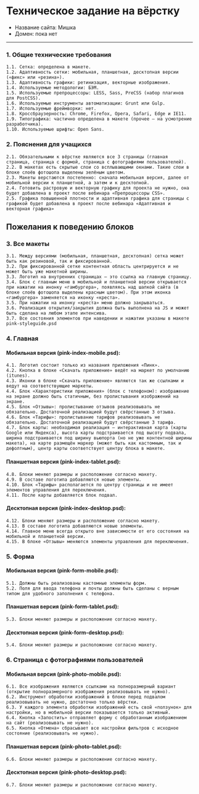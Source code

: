 # Техническое задание на вёрстку

* Название сайта: Мишка
* Домен: пока нет

---

### 1. Общие технические требования

    1.1. Сетка: определена в макете.
    1.2. Адаптивность сетки: мобильная, планшетная, десктопная версии («фикс» или «резина»).
    1.3. Адаптивность графики: ретинизация, векторные изображения.
    1.4. Используемые методологии: БЭМ.
    1.5. Используемые препроцессоры: LESS, Sass, PreCSS (набор плагинов для PostCSS).
    1.6. Используемые инструменты автоматизации: Grunt или Gulp.
    1.7. Используемые фреймворки: нет.
    1.8. Кроссбраузерность: Chrome, Firefox, Opera, Safari, Edge и IE11.
    1.9. Типографика: частично определена в макете (прочее — на усмотрение разработчика).
    1.10. Используемые шрифты: Open Sans.

### 2. Пояснения для учащихся

    2.1. Обязательными к вёрстке являются все 3 страницы (главная страница, страница с формой, страница с фотографиями пользователей).
    2.2. В макетах есть скрытые слои со всплывающими окнами. Такие слои в блоке слоёв фотошопа выделены зелёным цветом.
    2.3. Макеты верстаются постепенно: сначала мобильная версия, далее от мобильной версии к планшетной, а затем и к десктопной.
    2.4. Готовить растровую и векторную графику для проекта не нужно, она будет добавлена в проект после вебинара «Препроцессоры CSS».
    2.5. Графика повышенной плотности и адаптивная графика для страницы с графикой будет добавлена в проект после вебинара «Адаптивная и векторная графика»

## Пожелания к поведению блоков

### 3. Все макеты

    3.1. Между версиями (мобильная, планшетная, десктопная) сетка может быть как резиновой, так и фиксированной.
    3.2. При фиксированной сетке контентная область центрируется и не может быть уже макетной ширины.
    3.3. Логотип на внутренних страницах — это ссылка на главную страницу.
    3.4. Блок с главным меню в мобильной и планшетной версии открывается при нажатии на инонку «гамбургера», появляясь над шапкой сайта (в блоке слоёв фотошопа выделены красным цветом). При этом иконка «гамбургера» заменяется на иконку «креста».
    3.5. При нажатии на иконку «креста» меню должно закрываться.
    3.6. Реализация открытия/закрытия должна быть выполнена на JS и может быть сделана на любом этапе интенсива.
    3.7. Все состояния элементов при наведении и нажатии указаны в макете pink-styleguide.psd

### 4. Главная

#### Мобильная версия (pink-index-mobile.psd):

    4.1. Логотип состоит только из названия приложения «Пинк».
    4.2. Кнопка в блоке «Скачать приложение» ведёт на маркет по умолчанию (itunes).
    4.3. Иконки в блоке «Скачать приложение» являются так же ссылками и ведут на соответствующие маркеты.
    4.4. Блок «Характеристики приложения» (блок с телефоном): изображение на экране должно быть статичным, без пролистывания изображений на экране.
    4.5. Блок «Отзывы»: пролистывание отзывов реализовывать не обязательно. Достаточной реализацией будут свёрстанные 3 отзыва.
    4.6. Блок «Тарифы»: пролистывание тарифов реализовывать не обязательно. Достаточной реализацией будут свёрстанные 3 тарифа.
    4.7. Блок карты: необходимая реализация — интерактивная карта (карты Google или Яндекса), высота карты подстраивается под высоту подвала, ширина подстраивается под ширину вьюпорта (но не уже контентной ширины макета), на карте размещён маркер (может быть как кастомным, так и дефолтным), центр карты соответствует центру блока в макете.

#### Планшетная версия (pink-index-tablet.psd):

    4.8. Блоки меняют размеры и расположение согласно макету.
    4.9. В составе логотипа добавляются новые элементы.
    4.10. Блок «Тарифы» располагается по центру страницы и не имеет элементов управления для переключения.
    4.11. После карты добавляется блок подвал.

#### Десктопная версия (pink-index-desktop.psd):

    4.12. Блоки меняют размеры и расположение согласно макету.
    4.13. В составе логотипа добавляются новые элементы.
    4.14. Главное меню всегда открыто вне зависимости от его состояния на мобильной и планшетной версии.
    4.15. В блоке «Отзывы» меняются элементы управления для переключения.

### 5. Форма

#### Мобильная версия (pink-form-mobile.psd):

    5.1. Должны быть реализованы кастомные элементы форм.
    5.2. Поля для ввода телефона и почты должны быть сделаны с верным типом для удобного заполнения с телефона.

#### Планшетная версия (pink-form-tablet.psd):

    5.3. Блоки меняют размеры и расположение согласно макету.

#### Десктопная версия (pink-form-desktop.psd):

    5.4. Блоки меняют размеры и расположение согласно макету.

### 6. Страница с фотографиями пользователей

#### Мобильная версия (pink-photo-mobile.psd):
    6.1. Все изображения являются ссылками на полноразмерный вариант (открытие полноразмерного изображения реализовывать не нужно).
    6.2. Инструмент обработки изображений в блоке перед подвалом реализовывать не нужно, достаточно только вёрстки.
    6.3. У каждого элемента обработки изображений есть свой «ползунок» для настройки, но в мобильной версии показывается только активный.
    6.4. Кнопка «Запостить» отправляет форму с обработанным изображением на сайт (реализовывать не нужно).
    6.5. Кнопка «Отмена» сбрасывает все настройки фильтров с исходное состояние (реализовывать не нужно).

#### Планшетная версия (pink-photo-tablet.psd):

    6.6. Блоки меняют размеры и расположение согласно макету.

#### Десктопная версия (pink-photo-desktop.psd):

    6.7. Блоки меняют размеры и расположение согласно макету.
